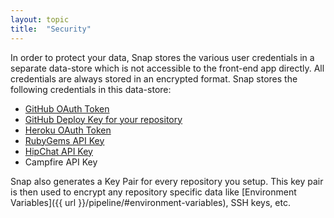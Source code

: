 ```yaml
---
layout: topic
title:  "Security"
---
```


In order to protect your data, Snap stores the various user credentials in a separate data-store which is not accessible
to the front-end app directly. All credentials are always stored in an encrypted format. Snap stores the
following credentials in this data-store:

* [GitHub OAuth Token](https://developer.github.com/v3/oauth/#oauth)
* [GitHub Deploy Key for your repository](https://developer.github.com/guides/managing-deploy-keys/#deploy-keys)
* [Heroku OAuth Token](https://devcenter.heroku.com/articles/oauth)
* [RubyGems API Key](http://guides.rubygems.org/rubygems-org-api/#api-authorization)
* [HipChat API Key](https://www.hipchat.com/docs/api)
* Campfire API Key

Snap also generates a Key Pair for every repository you setup. This key pair is then used to encrypt any repository specific data
like [Environment Variables]({{ url }}/pipeline/#environment-variables), SSH keys, etc.
